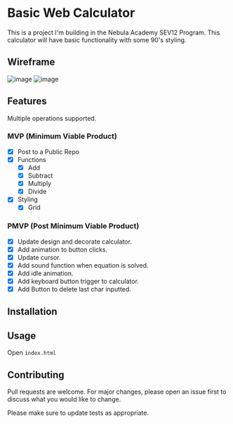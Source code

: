 # Basic Web Calculator
 
This is a project I'm building in the Nebula Academy SEV12 Program. This calculator will have basic functionality with some 90's styling.
 
## Wireframe
![image](https://github.com/Jason2945/JS_Calculator/assets/86026175/8081d2d6-6c32-445c-ac2f-bdedac595fc8)
![image](https://github.com/Jason2945/JS_Calculator/assets/86026175/2950c1ab-7ae5-4871-8c02-b36e8802e7fe)


 
## Features
Multiple operations supported.
 
### MVP (Minimum Viable Product)
 
- [x] Post to a Public Repo
- [x] Functions
   - [x] Add
   - [x] Subtract
   - [x] Multiply
   - [x] Divide
- [x] Styling
   - [x] Grid
 
### PMVP (Post Minimum Viable Product)

- [x] Update design and decorate calculator.
- [x] Add animation to button clicks.
- [x] Update cursor.
- [x] Add sound function when equation is solved.
- [x] Add idle animation.
- [x] Add keyboard button trigger to calculator.
- [x] Add Button to delete last char inputted.
 
## Installation
 
<!-- No Installation Required -->
 
## Usage
 
Open `index.html`
 
## Contributing
 
Pull requests are welcome. For major changes, please open an issue first
to discuss what you would like to change.
 
Please make sure to update tests as appropriate.